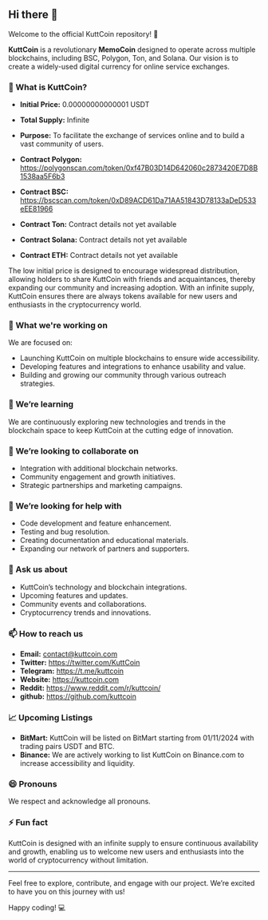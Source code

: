 ## Hi there 👋

Welcome to the official KuttCoin repository! 🚀

**KuttCoin** is a revolutionary **MemoCoin** designed to operate across multiple blockchains, including BSC, Polygon, Ton, and Solana. Our vision is to create a widely-used digital currency for online service exchanges.

### 🌟 What is KuttCoin?
- **Initial Price:** 0.00000000000001 USDT
- **Total Supply:** Infinite
- **Purpose:** To facilitate the exchange of services online and to build a vast community of users.

- **Contract Polygon:** https://polygonscan.com/token/0xf47B03D14D642060c2873420E7D8B1538aa5F6b3

- **Contract BSC:** https://bscscan.com/token/0xD89ACD61Da71AA51843D78133aDeD533eEE81966

- **Contract Ton:** Contract details not yet available

- **Contract Solana:** Contract details not yet available

- **Contract ETH:** Contract details not yet available

The low initial price is designed to encourage widespread distribution, allowing holders to share KuttCoin with friends and acquaintances, thereby expanding our community and increasing adoption. With an infinite supply, KuttCoin ensures there are always tokens available for new users and enthusiasts in the cryptocurrency world.

### 🔭 What we're working on
We are focused on:
- Launching KuttCoin on multiple blockchains to ensure wide accessibility.
- Developing features and integrations to enhance usability and value.
- Building and growing our community through various outreach strategies.

### 🌱 We’re learning
We are continuously exploring new technologies and trends in the blockchain space to keep KuttCoin at the cutting edge of innovation.

### 👯 We’re looking to collaborate on
- Integration with additional blockchain networks.
- Community engagement and growth initiatives.
- Strategic partnerships and marketing campaigns.

### 🤔 We’re looking for help with
- Code development and feature enhancement.
- Testing and bug resolution.
- Creating documentation and educational materials.
- Expanding our network of partners and supporters.

### 💬 Ask us about
- KuttCoin’s technology and blockchain integrations.
- Upcoming features and updates.
- Community events and collaborations.
- Cryptocurrency trends and innovations.

### 📫 How to reach us
- **Email:** contact@kuttcoin.com
- **Twitter:** https://twitter.com/KuttCoin
- **Telegram:** https://t.me/kuttcoin
- **Website:** https://kuttcoin.com
- **Reddit:** https://www.reddit.com/r/kuttcoin/
- **github:** https://github.com/kuttcoin

### 📈 Upcoming Listings
- **BitMart:** KuttCoin will be listed on BitMart starting from 01/11/2024 with trading pairs USDT and BTC.
- **Binance:** We are actively working to list KuttCoin on Binance.com to increase accessibility and liquidity.

### 😄 Pronouns
We respect and acknowledge all pronouns.

### ⚡ Fun fact
KuttCoin is designed with an infinite supply to ensure continuous availability and growth, enabling us to welcome new users and enthusiasts into the world of cryptocurrency without limitation.

---

Feel free to explore, contribute, and engage with our project. We’re excited to have you on this journey with us!

Happy coding! 💻


